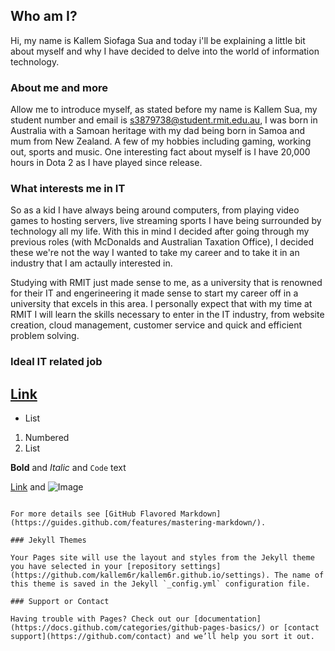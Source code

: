 ## Who am I?

Hi, my name is Kallem Siofaga Sua and today i'll be explaining a little bit about myself and why I have decided to delve into the world of information technology.

### About me and more 

Allow me to introduce myself, as stated before my name is Kallem Sua, my student number and email is s3879738@student.rmit.edu.au, I was born in Australia with a Samoan heritage with my dad being born in Samoa and mum from New Zealand.
A few of my hobbies including gaming, working out, sports and music. One interesting fact about myself is I have 20,000 hours in Dota 2 as I have played since release.

### What interests me in IT

So as a kid I have always being around computers, from playing video games to hosting servers, live streaming sports I have being surrounded by technology all my life. With this in mind I decided after going through my previous roles (with McDonalds and Australian Taxation Office), I decided these we're not the way I wanted to take my career and to take it in an industry that I am actaully interested in.

Studying with RMIT just made sense to me, as a university that is renowned for their IT and engerineering it made sense to start my career off in a university that excels in this area.
I personally expect that with my time at RMIT I will learn the skills necessary to enter in the IT industry, from website creation, cloud management, customer service and quick and efficient problem solving.

### Ideal IT related job
## [Link](https://www.seek.com.au/job/50558273?type=standout#searchRequestToken=c1a054d3-641e-43be-b150-aec9755c606b)
- List

1. Numbered
2. List

**Bold** and _Italic_ and `Code` text

[Link](url) and ![Image](src)
```

For more details see [GitHub Flavored Markdown](https://guides.github.com/features/mastering-markdown/).

### Jekyll Themes

Your Pages site will use the layout and styles from the Jekyll theme you have selected in your [repository settings](https://github.com/kallem6r/kallem6r.github.io/settings). The name of this theme is saved in the Jekyll `_config.yml` configuration file.

### Support or Contact

Having trouble with Pages? Check out our [documentation](https://docs.github.com/categories/github-pages-basics/) or [contact support](https://github.com/contact) and we’ll help you sort it out.
